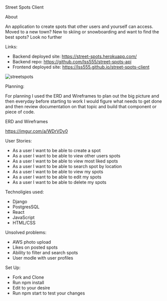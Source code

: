 Street Spots Client

About

An application to create spots that other users and yourself can access.  Moved to a new town? New to skiing or snowboarding and want to find the best spots? Look no further

Links:

- Backend deployed site: https://street-spots.herokuapp.com/
- Backend repo: https://github.com/lss555/street-spots-api
- Frontend deployed site: https://lss555.github.io/street-spots-client

![streetspots](https://user-images.githubusercontent.com/60980631/93805308-c990cc00-fc04-11ea-9db8-662d5ad65897.png)

Planning:

For planning I used the ERD and Wireframes to plan out the big picture and then everyday before starting to work I would figure what needs to get done and then review documentation on that topic and build that component or piece of code.

ERD and Wireframes

https://imgur.com/a/WDrVDy0

User Stories:

- As a user I want to be able to create a spot
- As a user I want to be able to view other users spots
- As a user I want to be able to view most liked spots
- As a user I want to be able to search spot by location
- As a user I want to be able to view my spots
- As a user I want to be able to edit my spots
- As a user I want to be able to delete my spots

Technoligies used:

- Django
- PostgresSQL
- React
- JavaScript
- HTML/CSS

Unsolved problems:

- AWS photo upload
- Likes on posted spots
- Ability to filter and search spots
- User modle with user profiles

Set Up:

- Fork and Clone
- Run npm install
- Edit to your desire
- Run npm start to test your changes

